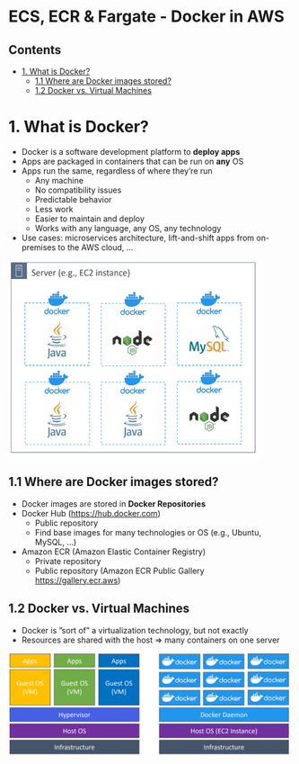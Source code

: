 # ECS, ECR & Fargate - Docker in AWS

## Contents

-   [1. What is Docker?](#1-what-is-docker)
    -   [1.1 Where are Docker images stored?](#11-where-are-docker-images-stored)
    -   [1.2 Docker vs. Virtual Machines](#12-docker-vs-virtual-machines)
    

# 1. What is Docker?

-   Docker is a software development platform to **deploy apps**
-   Apps are packaged in containers that can be run on **any** OS
-   Apps run the same, regardless of where they’re run
    -   Any machine
    -   No compatibility issues
    -   Predictable behavior
    -   Less work
    -   Easier to maintain and deploy
    -   Works with any language, any OS, any technology
-   Use cases: microservices architecture, lift-and-shift apps from on- premises to the AWS cloud, …

<img src="images/dockerOnAnOS.PNG" style="height: 350px; width:450px;"/>

## 1.1 Where are Docker images stored?

-   Docker images are stored in **Docker Repositories**
-   Docker Hub (https://hub.docker.com)
    -   Public repository
    -   Find base images for many technologies or OS (e.g., Ubuntu, MySQL, …)
-   Amazon ECR (Amazon Elastic Container Registry)
    -   Private repository
    -   Public repository (Amazon ECR Public Gallery https://gallery.ecr.aws)

## 1.2 Docker vs. Virtual Machines

- Docker is ”sort of” a virtualization technology, but not exactly
- Resources are shared with the host => many containers on one server

<img src="images/DockerVsVirtualMachines.PNG"/>
